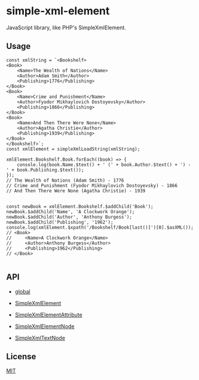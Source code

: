 # simple-xml-element

JavaScript library, like PHP's SimpleXmlElement.

## Usage

```
const xmlString = `<Bookshelf>
<Book>
    <Name>The Wealth of Nations</Name>
    <Author>Adam Smith</Author>
    <Publishing>1776</Publishing>
</Book>
<Book>
    <Name>Crime and Punishment</Name>
    <Author>Fyodor Mikhaylovich Dostoyevsky</Author>
    <Publishing>1866</Publishing>
</Book>
<Book>
    <Name>And Then There Were None</Name>
    <Author>Agatha Christie</Author>
    <Publishing>1939</Publishing>
</Book>
</Bookshelf>`;
const xmlElement = simpleXmlLoadString(xmlString);

xmlElement.Bookshelf.Book.forEach((book) => {
    console.log(book.Name.$text() + ' (' + book.Author.$text() + ') - ' + book.Publishing.$text());
});
// The Wealth of Nations (Adam Smith) - 1776
// Crime and Punishment (Fyodor Mikhaylovich Dostoyevsky) - 1866
// And Then There Were None (Agatha Christie) - 1939


const newBook = xmlElement.Bookshelf.$addChild('Book');
newBook.$addChild('Name', 'A Clockwork Orange');
newBook.$addChild('Author', 'Anthony Burgess');
newBook.$addChild('Publishing', '1962');
console.log(xmlElement.$xpath('/Bookshelf/Book[last()]')[0].$asXML());
// <Book>
//     <Name>A Clockwork Orange</Name>
//     <Author>Anthony Burgess</Author>
//     <Publishing>1962</Publishing>
// </Book>


```

## API

- [global](./doc/api/global.md)

- [SimpleXmlElement](./doc/api/SimpleXmlElement.md)

- [SimpleXmlElementAttribute](./doc/api/SimpleXmlElementAttribute.md)

- [SimpleXmlElementNode](./doc/api/SimpleXmlElementNode.md)

- [SimpleXmlTextNode](./doc/api/SimpleXmlTextNode.md)

## License

[MIT](./LICENSE)